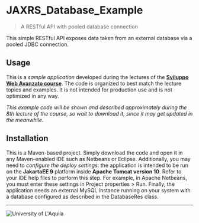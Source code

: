 # JAXRS_Database_Example
> A RESTful API with pooled database connection

This simple RESTful API exposes data taken from an external database via a pooled JDBC connection.
 
## Usage

This is a *sample application* developed during the lectures of the  [**Sviluppo Web Avanzato course**](https://sviluppowebavanzato-univaq.github.io). The code is organized to best match the lecture topics and examples. It is not intended for production use and is not optimized in any way. 

*This example code will be shown and described approximately during the 8th lecture of the course, so wait to download it, since it may get updated in the meanwhile.*

## Installation

This is a Maven-based project. Simply download the code and open it in any Maven-enabled IDE such as Netbeans or Eclipse. Additionally, you may need to *configure the deploy settings*: the application is intended to be run on the **JakartaEE 9** platform inside **Apache Tomcat version 10**. Refer to your IDE help files to perform this step. For example, in Apache Netbeans, you must enter these settings in Project properties > Run. Finally, the application needs an external MySQL instance running on your system with a database configured as described in the DatabaseRes class.


---

![University of L'Aquila](https://www.disim.univaq.it/skins/aqua/img/logo2021-2.png)


